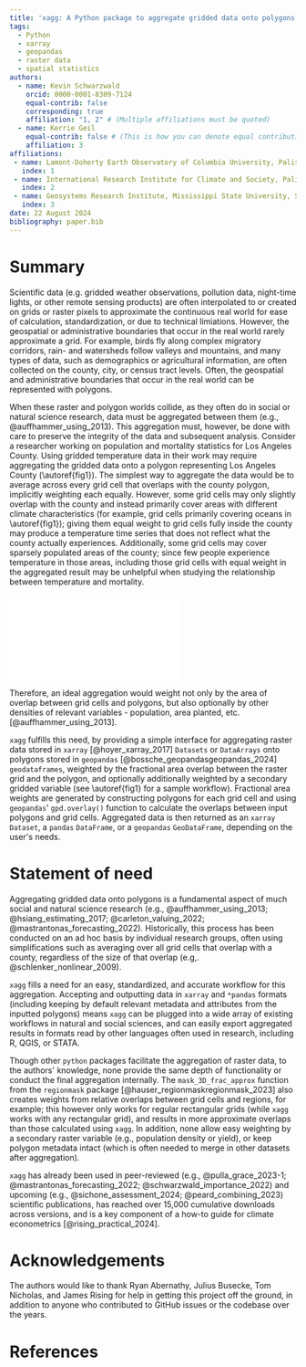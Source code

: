 ```yaml
---
title: 'xagg: A Python package to aggregate gridded data onto polygons'
tags:
  - Python
  - xarray
  - geopandas
  - raster data
  - spatial statistics
authors:
  - name: Kevin Schwarzwald
    orcid: 0000-0001-8309-7124
    equal-contrib: false
    corresponding: true
    affiliation: "1, 2" # (Multiple affiliations must be quoted)
  - name: Kerrie Geil
    equal-contrib: false # (This is how you can denote equal contributions between multiple authors)
    affiliation: 3
affiliations:
 - name: Lamont-Doherty Earth Observatory of Columbia University, Palisades, NY, USA
   index: 1
 - name: International Research Institute for Climate and Society, Palisades, NY, USA
   index: 2
 - name: Geosystems Research Institute, Mississippi State University, Starkville, MS, USA
   index: 3
date: 22 August 2024
bibliography: paper.bib
---
```


# Summary
Scientific data (e.g. gridded weather observations, pollution data, night-time lights, or other remote sensing products) are often interpolated to or created on grids or raster pixels to approximate the continuous real world for ease of calculation, standardization, or due to technical limiations. However, the geospatial or administrative boundaries that occur in the real world rarely approximate a grid. For example, birds fly along complex migratory corridors, rain- and watersheds follow valleys and mountains, and many types of data, such as demographics or agricultural information, are often collected on the county, city, or census tract levels. Often, the geospatial and administrative boundaries that occur in the real world can be represented with polygons. 

When these raster and polygon worlds collide, as they often do in social or natural science research, data must be aggregated between them (e.g., @auffhammer_using_2013). This aggregation must, however, be done with care to preserve the integrity of the data and subsequent analysis. Consider a researcher working on population and mortality statistics for Los Angeles County. Using gridded temperature data in their work may require aggregating the gridded data onto a polygon representing Los Angeles County (\autoref{fig1}). The simplest way to aggregate the data would be to average across every grid cell that overlaps with the county polygon, implicitly weighting each equally. However, some grid cells may only slightly overlap with the county and instead primarily cover areas with different climate characteristics (for example, grid cells primarily covering oceans in \autoref{fig1}); giving them equal weight to grid cells fully inside the county may produce a temperature time series that does not reflect what the county actually experiences. Additionally, some grid cells may cover sparsely populated areas of the county; since few people experience temperature in those areas, including those grid cells with equal weight in the aggregated result may be unhelpful when studying the relationship between temperature and mortality.    

![Illustration of `xagg` workflow. Variables stored on a geographic grid (in this case 2-meter daily temperature from ERA5 reanalysis; @hersbach_era5_2020), a set of geographic polygons (in this case US county borders, focusing on Los Angeles County as an example), and an optional second weight on a geographic grid (in this case LandScan Day Population; @rose_landscan_2017) are inputted (panels a., c.). `xagg` calculates the relative overlap between each ERA5 grid cell and each county (panel b.). `xagg` regrids the population grid to the ERA5 grid (panel d.), and produces a set of final grid cell weights composed of both the area overlap and the population density (panel e.). For each county, these weights are used to calculate weighted averages of daily temperature (panel f.), which can be then be outputted in multiple formats for further analysis.\label{fig1}](xagg_joss_figure1.pdf)

Therefore, an ideal aggregation would weight not only by the area of overlap between grid cells and polygons, but also optionally by other densities of relevant variables - population, area planted, etc. [@auffhammer_using_2013].

`xagg` fulfills this need, by providing a simple interface for aggregating raster data stored in `xarray` [@hoyer_xarray_2017] `Datasets` or `DataArrays` onto polygons stored in `geopandas` [@bossche_geopandasgeopandas_2024] `geodataframes`, weighted by the fractional area overlap between the raster grid and the polygon, and optionally additionally weighted by a secondary gridded variable (see \autoref{fig1} for a sample workflow). Fractional area weights are generated by constructing polygons for each grid cell and using `geopandas`' `gpd.overlay()` function to calculate the overlaps between input polygons and grid cells. Aggregated data is then returned as an `xarray` `Dataset`, a `pandas` `DataFrame`, or a `geopandas` `GeoDataFrame`, depending on the user's needs.  


# Statement of need
Aggregating gridded data onto polygons is a fundamental aspect of much social and natural science research (e.g., @auffhammer_using_2013; @hsiang_estimating_2017; @carleton_valuing_2022; @mastrantonas_forecasting_2022). Historically, this process has been conducted on an ad hoc basis by individual research groups, often using simplifications such as averaging over all grid cells that overlap with a county, regardless of the size of that overlap (e.g,. @schlenker_nonlinear_2009). 

`xagg` fills a need for an easy, standardized, and accurate workflow for this aggregation. Accepting and outputting data in `xarray` and `*pandas` formats (including keeping by default relevant metadata and attributes from the inputted polygons) means `xagg` can be plugged into a wide array of existing workflows in natural and social sciences, and can easily export aggregated results in formats read by other languages often used in research, including R, QGIS, or STATA. 

Though other `python` packages facilitate the aggregation of raster data, to the authors' knowledge, none provide the same depth of functionality or conduct the final aggregation internally. The `mask_3D_frac_approx` function from the `regionmask` package [@hauser_regionmaskregionmask_2023] also creates weights from relative overlaps between grid cells and regions, for example; this however only works for regular rectangular grids (while `xagg` works with any rectangular grid), and results in more approximate overlaps than those calculated using `xagg`. In addition, none allow easy weighting by a secondary raster variable (e.g., population density or yield), or keep polygon metadata intact (which is often needed to merge in other datasets after aggregation). 

`xagg` has already been used in peer-reviewed (e.g., @pulla_grace_2023-1; @mastrantonas_forecasting_2022; @schwarzwald_importance_2022) and upcoming (e.g., @sichone_assessment_2024; @peard_combining_2023) scientific publications, has reached over 15,000 cumulative downloads across versions, and is a key component of a how-to guide for climate econometrics [@rising_practical_2024]. 

# Acknowledgements
The authors would like to thank Ryan Abernathy, Julius Busecke, Tom Nicholas, and James Rising for help in getting this project off the ground, in addition to anyone who contributed to GitHub issues or the codebase over the years. 

# References
